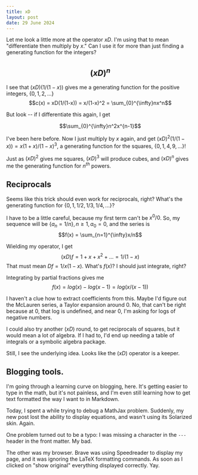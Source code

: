 ```yaml
---
title: xD
layout: post
date: 29 June 2024
---
```


Let me look a little more at the operator $xD$.
I'm using that to mean "differentiate then multiply by $x$."
Can I use it for more than just finding a generating function for the integers?

## $$(xD)^n$$

I see that $(xD)(1/(1-x))$ gives me a generating function for the positive integers, $\lbrace 0, 1, 2, ... \rbrace$
$$c(x) = xD(1/(1-x)) = x/(1-x)^2 = \sum_{0}^{\infty}nx^n$$

But look -- if I differentiate this again, I get

$$\sum_{0}^{\infty}n^2x^{n-1}$$

I've been here before. Now I just multiply by $x$ again, and get $(xD)^2(1/(1-x)) = x(1+x)/(1-x)^3$,
a generating function for the squares, $\lbrace 0, 1, 4, 9, ... \rbrace$! 

Just as $(xD)^2$ gives me squares, $(xD)^3$ will produce cubes, and $(xD)^n$ gives me the generating function for $n^{th}$ powers.

## Reciprocals

Seems like this trick should even work for reciprocals, right?
What's the generating function for $\lbrace 0, 1, 1/2, 1/3, 1/4, ... \rbrace$?

I have to be a little careful, because my first term can't be $x^0/0$.
So, my sequence will be $\lbrace a_n = 1/n \rbrace, n\geq1, a_0 = 0$,
and the series is $$f(x) = \sum_{n=1}^{\infty}x/n$$

Wielding my operator, I get $$(xD)f = 1 + x + x^2 + ... = 1/(1-x)$$
That must mean $Df = 1/x(1-x)$. What's $f(x)$? I should just integrate, right?

Integrating by partial fractions gives me $$f(x) = log(x) - log(x-1) = log(x/(x-1))$$

I haven't a clue how to extract coefficients from this. 
Maybe I'd figure out the McLauren series, a Taylor expansion around $0$. 
No, that can't be right because at $0$, that log is undefined, and near $0$, 
I'm asking for logs of negative numbers.

I could also try another $(xD)$ round, to get reciprocals of squares, but it would mean a lot of algebra. 
If I had to, I'd end up needing a table of integrals or a symbolic algebra package.

Still, I see the underlying idea. Looks like the $(xD)$ operator is a keeper.

## Blogging tools.

I'm going through a learning curve on blogging, here. It's getting easier to type in the math, but it's not painless,
and I'm even still learning how to get text formatted the way I want to in Markdown.

Today, I spent a while trying to debug a MathJax problem.
Suddenly, my new post lost the ability to display equations, and wasn't using its Solarized skin.
Again.

One problem turned out to be a typo: I was missing a character in the `---` header in the front matter. My bad.

The other was my browser. Brave was using Speedreader to display my page, and it was ignoring the LaTeX formatting commands.
As soon as I clicked on "show original" everything displayed correctly. Yay.
